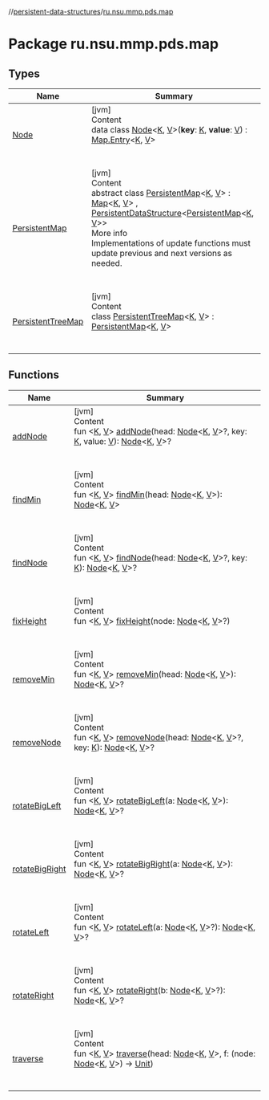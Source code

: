 //[persistent-data-structures](../index.md)/[ru.nsu.mmp.pds.map](index.md)



# Package ru.nsu.mmp.pds.map  


## Types  
  
|  Name|  Summary| 
|---|---|
| <a name="ru.nsu.mmp.pds.map/Node///PointingToDeclaration/"></a>[Node](-node/index.md)| <a name="ru.nsu.mmp.pds.map/Node///PointingToDeclaration/"></a>[jvm]  <br>Content  <br>data class [Node](-node/index.md)<[K](-node/index.md), [V](-node/index.md)>(**key**: [K](-node/index.md), **value**: [V](-node/index.md)) : [Map.Entry](https://kotlinlang.org/api/latest/jvm/stdlib/kotlin.collections/-map/-entry/index.html)<[K](-node/index.md), [V](-node/index.md)>   <br><br><br>
| <a name="ru.nsu.mmp.pds.map/PersistentMap///PointingToDeclaration/"></a>[PersistentMap](-persistent-map/index.md)| <a name="ru.nsu.mmp.pds.map/PersistentMap///PointingToDeclaration/"></a>[jvm]  <br>Content  <br>abstract class [PersistentMap](-persistent-map/index.md)<[K](-persistent-map/index.md), [V](-persistent-map/index.md)> : [Map](https://kotlinlang.org/api/latest/jvm/stdlib/kotlin.collections/-map/index.html)<[K](-persistent-map/index.md), [V](-persistent-map/index.md)> , [PersistentDataStructure](../ru.nsu.mmp.pds/-persistent-data-structure/index.md)<[PersistentMap](-persistent-map/index.md)<[K](-persistent-map/index.md), [V](-persistent-map/index.md)>>   <br>More info  <br>Implementations of update functions must update previous and next versions as needed.  <br><br><br>
| <a name="ru.nsu.mmp.pds.map/PersistentTreeMap///PointingToDeclaration/"></a>[PersistentTreeMap](-persistent-tree-map/index.md)| <a name="ru.nsu.mmp.pds.map/PersistentTreeMap///PointingToDeclaration/"></a>[jvm]  <br>Content  <br>class [PersistentTreeMap](-persistent-tree-map/index.md)<[K](-persistent-tree-map/index.md), [V](-persistent-tree-map/index.md)> : [PersistentMap](-persistent-map/index.md)<[K](-persistent-tree-map/index.md), [V](-persistent-tree-map/index.md)>   <br><br><br>


## Functions  
  
|  Name|  Summary| 
|---|---|
| <a name="ru.nsu.mmp.pds.map//addNode/#ru.nsu.mmp.pds.map.Node[TypeParam(bounds=[kotlin.Any?]),TypeParam(bounds=[kotlin.Any?])]?#TypeParam(bounds=[kotlin.Any?])#TypeParam(bounds=[kotlin.Any?])/PointingToDeclaration/"></a>[addNode](add-node.md)| <a name="ru.nsu.mmp.pds.map//addNode/#ru.nsu.mmp.pds.map.Node[TypeParam(bounds=[kotlin.Any?]),TypeParam(bounds=[kotlin.Any?])]?#TypeParam(bounds=[kotlin.Any?])#TypeParam(bounds=[kotlin.Any?])/PointingToDeclaration/"></a>[jvm]  <br>Content  <br>fun <[K](add-node.md), [V](add-node.md)> [addNode](add-node.md)(head: [Node](-node/index.md)<[K](add-node.md), [V](add-node.md)>?, key: [K](add-node.md), value: [V](add-node.md)): [Node](-node/index.md)<[K](add-node.md), [V](add-node.md)>?  <br><br><br>
| <a name="ru.nsu.mmp.pds.map//findMin/#ru.nsu.mmp.pds.map.Node[TypeParam(bounds=[kotlin.Any?]),TypeParam(bounds=[kotlin.Any?])]/PointingToDeclaration/"></a>[findMin](find-min.md)| <a name="ru.nsu.mmp.pds.map//findMin/#ru.nsu.mmp.pds.map.Node[TypeParam(bounds=[kotlin.Any?]),TypeParam(bounds=[kotlin.Any?])]/PointingToDeclaration/"></a>[jvm]  <br>Content  <br>fun <[K](find-min.md), [V](find-min.md)> [findMin](find-min.md)(head: [Node](-node/index.md)<[K](find-min.md), [V](find-min.md)>): [Node](-node/index.md)<[K](find-min.md), [V](find-min.md)>  <br><br><br>
| <a name="ru.nsu.mmp.pds.map//findNode/#ru.nsu.mmp.pds.map.Node[TypeParam(bounds=[kotlin.Any?]),TypeParam(bounds=[kotlin.Any?])]?#TypeParam(bounds=[kotlin.Any?])/PointingToDeclaration/"></a>[findNode](find-node.md)| <a name="ru.nsu.mmp.pds.map//findNode/#ru.nsu.mmp.pds.map.Node[TypeParam(bounds=[kotlin.Any?]),TypeParam(bounds=[kotlin.Any?])]?#TypeParam(bounds=[kotlin.Any?])/PointingToDeclaration/"></a>[jvm]  <br>Content  <br>fun <[K](find-node.md), [V](find-node.md)> [findNode](find-node.md)(head: [Node](-node/index.md)<[K](find-node.md), [V](find-node.md)>?, key: [K](find-node.md)): [Node](-node/index.md)<[K](find-node.md), [V](find-node.md)>?  <br><br><br>
| <a name="ru.nsu.mmp.pds.map//fixHeight/#ru.nsu.mmp.pds.map.Node[TypeParam(bounds=[kotlin.Any?]),TypeParam(bounds=[kotlin.Any?])]?/PointingToDeclaration/"></a>[fixHeight](fix-height.md)| <a name="ru.nsu.mmp.pds.map//fixHeight/#ru.nsu.mmp.pds.map.Node[TypeParam(bounds=[kotlin.Any?]),TypeParam(bounds=[kotlin.Any?])]?/PointingToDeclaration/"></a>[jvm]  <br>Content  <br>fun <[K](fix-height.md), [V](fix-height.md)> [fixHeight](fix-height.md)(node: [Node](-node/index.md)<[K](fix-height.md), [V](fix-height.md)>?)  <br><br><br>
| <a name="ru.nsu.mmp.pds.map//removeMin/#ru.nsu.mmp.pds.map.Node[TypeParam(bounds=[kotlin.Any?]),TypeParam(bounds=[kotlin.Any?])]/PointingToDeclaration/"></a>[removeMin](remove-min.md)| <a name="ru.nsu.mmp.pds.map//removeMin/#ru.nsu.mmp.pds.map.Node[TypeParam(bounds=[kotlin.Any?]),TypeParam(bounds=[kotlin.Any?])]/PointingToDeclaration/"></a>[jvm]  <br>Content  <br>fun <[K](remove-min.md), [V](remove-min.md)> [removeMin](remove-min.md)(head: [Node](-node/index.md)<[K](remove-min.md), [V](remove-min.md)>): [Node](-node/index.md)<[K](remove-min.md), [V](remove-min.md)>?  <br><br><br>
| <a name="ru.nsu.mmp.pds.map//removeNode/#ru.nsu.mmp.pds.map.Node[TypeParam(bounds=[kotlin.Any?]),TypeParam(bounds=[kotlin.Any?])]?#TypeParam(bounds=[kotlin.Any?])/PointingToDeclaration/"></a>[removeNode](remove-node.md)| <a name="ru.nsu.mmp.pds.map//removeNode/#ru.nsu.mmp.pds.map.Node[TypeParam(bounds=[kotlin.Any?]),TypeParam(bounds=[kotlin.Any?])]?#TypeParam(bounds=[kotlin.Any?])/PointingToDeclaration/"></a>[jvm]  <br>Content  <br>fun <[K](remove-node.md), [V](remove-node.md)> [removeNode](remove-node.md)(head: [Node](-node/index.md)<[K](remove-node.md), [V](remove-node.md)>?, key: [K](remove-node.md)): [Node](-node/index.md)<[K](remove-node.md), [V](remove-node.md)>?  <br><br><br>
| <a name="ru.nsu.mmp.pds.map//rotateBigLeft/#ru.nsu.mmp.pds.map.Node[TypeParam(bounds=[kotlin.Any?]),TypeParam(bounds=[kotlin.Any?])]/PointingToDeclaration/"></a>[rotateBigLeft](rotate-big-left.md)| <a name="ru.nsu.mmp.pds.map//rotateBigLeft/#ru.nsu.mmp.pds.map.Node[TypeParam(bounds=[kotlin.Any?]),TypeParam(bounds=[kotlin.Any?])]/PointingToDeclaration/"></a>[jvm]  <br>Content  <br>fun <[K](rotate-big-left.md), [V](rotate-big-left.md)> [rotateBigLeft](rotate-big-left.md)(a: [Node](-node/index.md)<[K](rotate-big-left.md), [V](rotate-big-left.md)>): [Node](-node/index.md)<[K](rotate-big-left.md), [V](rotate-big-left.md)>?  <br><br><br>
| <a name="ru.nsu.mmp.pds.map//rotateBigRight/#ru.nsu.mmp.pds.map.Node[TypeParam(bounds=[kotlin.Any?]),TypeParam(bounds=[kotlin.Any?])]/PointingToDeclaration/"></a>[rotateBigRight](rotate-big-right.md)| <a name="ru.nsu.mmp.pds.map//rotateBigRight/#ru.nsu.mmp.pds.map.Node[TypeParam(bounds=[kotlin.Any?]),TypeParam(bounds=[kotlin.Any?])]/PointingToDeclaration/"></a>[jvm]  <br>Content  <br>fun <[K](rotate-big-right.md), [V](rotate-big-right.md)> [rotateBigRight](rotate-big-right.md)(a: [Node](-node/index.md)<[K](rotate-big-right.md), [V](rotate-big-right.md)>): [Node](-node/index.md)<[K](rotate-big-right.md), [V](rotate-big-right.md)>?  <br><br><br>
| <a name="ru.nsu.mmp.pds.map//rotateLeft/#ru.nsu.mmp.pds.map.Node[TypeParam(bounds=[kotlin.Any?]),TypeParam(bounds=[kotlin.Any?])]?/PointingToDeclaration/"></a>[rotateLeft](rotate-left.md)| <a name="ru.nsu.mmp.pds.map//rotateLeft/#ru.nsu.mmp.pds.map.Node[TypeParam(bounds=[kotlin.Any?]),TypeParam(bounds=[kotlin.Any?])]?/PointingToDeclaration/"></a>[jvm]  <br>Content  <br>fun <[K](rotate-left.md), [V](rotate-left.md)> [rotateLeft](rotate-left.md)(a: [Node](-node/index.md)<[K](rotate-left.md), [V](rotate-left.md)>?): [Node](-node/index.md)<[K](rotate-left.md), [V](rotate-left.md)>?  <br><br><br>
| <a name="ru.nsu.mmp.pds.map//rotateRight/#ru.nsu.mmp.pds.map.Node[TypeParam(bounds=[kotlin.Any?]),TypeParam(bounds=[kotlin.Any?])]?/PointingToDeclaration/"></a>[rotateRight](rotate-right.md)| <a name="ru.nsu.mmp.pds.map//rotateRight/#ru.nsu.mmp.pds.map.Node[TypeParam(bounds=[kotlin.Any?]),TypeParam(bounds=[kotlin.Any?])]?/PointingToDeclaration/"></a>[jvm]  <br>Content  <br>fun <[K](rotate-right.md), [V](rotate-right.md)> [rotateRight](rotate-right.md)(b: [Node](-node/index.md)<[K](rotate-right.md), [V](rotate-right.md)>?): [Node](-node/index.md)<[K](rotate-right.md), [V](rotate-right.md)>?  <br><br><br>
| <a name="ru.nsu.mmp.pds.map//traverse/#ru.nsu.mmp.pds.map.Node[TypeParam(bounds=[kotlin.Any?]),TypeParam(bounds=[kotlin.Any?])]#kotlin.Function1[ru.nsu.mmp.pds.map.Node[TypeParam(bounds=[kotlin.Any?]),TypeParam(bounds=[kotlin.Any?])],kotlin.Unit]/PointingToDeclaration/"></a>[traverse](traverse.md)| <a name="ru.nsu.mmp.pds.map//traverse/#ru.nsu.mmp.pds.map.Node[TypeParam(bounds=[kotlin.Any?]),TypeParam(bounds=[kotlin.Any?])]#kotlin.Function1[ru.nsu.mmp.pds.map.Node[TypeParam(bounds=[kotlin.Any?]),TypeParam(bounds=[kotlin.Any?])],kotlin.Unit]/PointingToDeclaration/"></a>[jvm]  <br>Content  <br>fun <[K](traverse.md), [V](traverse.md)> [traverse](traverse.md)(head: [Node](-node/index.md)<[K](traverse.md), [V](traverse.md)>, f: (node: [Node](-node/index.md)<[K](traverse.md), [V](traverse.md)>) -> [Unit](https://kotlinlang.org/api/latest/jvm/stdlib/kotlin/-unit/index.html))  <br><br><br>

